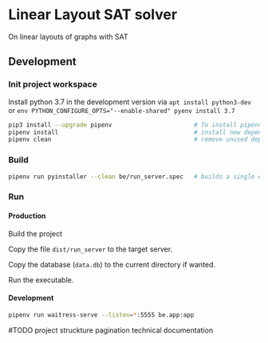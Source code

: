 # Linear Layout SAT solver

On linear layouts of graphs with SAT

## Development

### Init project workspace

Install python 3.7 in the development version via `apt install python3-dev` or `env PYTHON_CONFIGURE_OPTS="--enable-shared" pyenv install 3.7`

```bash
pip3 install --upgrade pipenv                       # To install pipenv
pipenv install                                      # install new dependencies from pipfile
pipenv clean                                        # remove unused dependencies
```

### Build

```bash
pipenv run pyinstaller --clean be/run_server.spec   # builds a single executable in dist/run_server
```

### Run

#### Production

Build the project 

Copy the file `dist/run_server` to the target server.

Copy the database (`data.db`) to the current directory if wanted.

Run the executable.

#### Development

```bash
pipenv run waitress-serve --listen=*:5555 be.app:app
```

#TODO 
project struckture
pagination
technical documentation